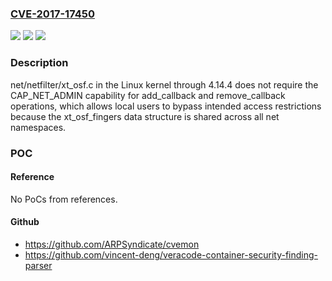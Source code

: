 ### [CVE-2017-17450](https://cve.mitre.org/cgi-bin/cvename.cgi?name=CVE-2017-17450)
![](https://img.shields.io/static/v1?label=Product&message=n%2Fa&color=blue)
![](https://img.shields.io/static/v1?label=Version&message=n%2Fa&color=blue)
![](https://img.shields.io/static/v1?label=Vulnerability&message=n%2Fa&color=brighgreen)

### Description

net/netfilter/xt_osf.c in the Linux kernel through 4.14.4 does not require the CAP_NET_ADMIN capability for add_callback and remove_callback operations, which allows local users to bypass intended access restrictions because the xt_osf_fingers data structure is shared across all net namespaces.

### POC

#### Reference
No PoCs from references.

#### Github
- https://github.com/ARPSyndicate/cvemon
- https://github.com/vincent-deng/veracode-container-security-finding-parser

